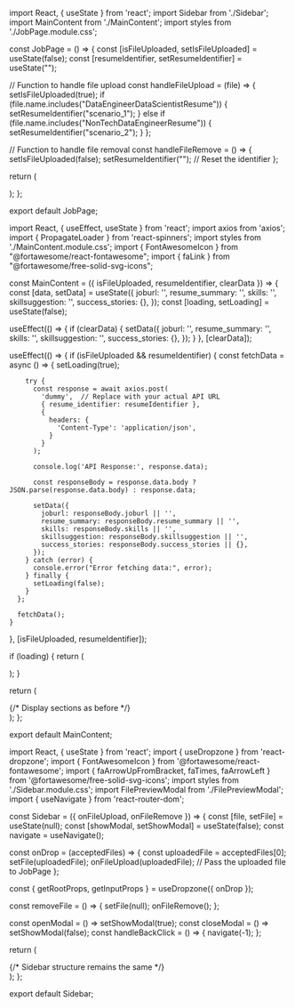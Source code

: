 import React, { useState } from 'react';
import Sidebar from './Sidebar';
import MainContent from './MainContent';
import styles from './JobPage.module.css';

const JobPage = () => {
  const [isFileUploaded, setIsFileUploaded] = useState(false);
  const [resumeIdentifier, setResumeIdentifier] = useState("");

  // Function to handle file upload
  const handleFileUpload = (file) => {
    setIsFileUploaded(true);
    if (file.name.includes("DataEngineerDataScientistResume")) {
      setResumeIdentifier("scenario_1");
    } else if (file.name.includes("NonTechDataEngineerResume")) {
      setResumeIdentifier("scenario_2");
    }
  };

  // Function to handle file removal
  const handleFileRemove = () => {
    setIsFileUploaded(false);
    setResumeIdentifier(""); // Reset the identifier
  };

  return (
    <div className={styles.jobPage}>
      <Sidebar onFileUpload={handleFileUpload} onFileRemove={handleFileRemove} />
      <MainContent isFileUploaded={isFileUploaded} resumeIdentifier={resumeIdentifier} clearData={!isFileUploaded} />
    </div>
  );
};

export default JobPage;



import React, { useEffect, useState } from 'react';
import axios from 'axios';
import { PropagateLoader } from 'react-spinners';
import styles from './MainContent.module.css';
import { FontAwesomeIcon } from "@fortawesome/react-fontawesome";
import { faLink } from "@fortawesome/free-solid-svg-icons";

const MainContent = ({ isFileUploaded, resumeIdentifier, clearData }) => {
  const [data, setData] = useState({
    joburl: '',
    resume_summary: '',
    skills: '',
    skillsuggestion: '',
    success_stories: {},
  });
  const [loading, setLoading] = useState(false);

  useEffect(() => {
    if (clearData) {
      setData({
        joburl: '',
        resume_summary: '',
        skills: '',
        skillsuggestion: '',
        success_stories: {},
      });
    }
  }, [clearData]);

  useEffect(() => {
    if (isFileUploaded && resumeIdentifier) {
      const fetchData = async () => {
        setLoading(true);

        try {
          const response = await axios.post(
            'dummy',  // Replace with your actual API URL
            { resume_identifier: resumeIdentifier },
            {
              headers: {
                'Content-Type': 'application/json',
              }
            }
          );

          console.log('API Response:', response.data);

          const responseBody = response.data.body ? JSON.parse(response.data.body) : response.data;

          setData({
            joburl: responseBody.joburl || '',
            resume_summary: responseBody.resume_summary || '',
            skills: responseBody.skills || '',
            skillsuggestion: responseBody.skillsuggestion || '',
            success_stories: responseBody.success_stories || {},
          });
        } catch (error) {
          console.error("Error fetching data:", error);
        } finally {
          setLoading(false);
        }
      };

      fetchData();
    }
  }, [isFileUploaded, resumeIdentifier]);

  if (loading) {
    return (
      <div className={styles.spinnerContainer}>
        <PropagateLoader color="rgb(15, 95, 220)" loading={loading} size={30} />
      </div>
    );
  }

  return (
    <div className={styles.mainContent}>
      {/* Display sections as before */}
    </div>
  );
};

export default MainContent;






import React, { useState } from 'react';
import { useDropzone } from 'react-dropzone';
import { FontAwesomeIcon } from '@fortawesome/react-fontawesome';
import { faArrowUpFromBracket, faTimes, faArrowLeft } from '@fortawesome/free-solid-svg-icons';
import styles from './Sidebar.module.css';
import FilePreviewModal from './FilePreviewModal';
import { useNavigate } from 'react-router-dom';

const Sidebar = ({ onFileUpload, onFileRemove }) => {
  const [file, setFile] = useState(null);
  const [showModal, setShowModal] = useState(false);
  const navigate = useNavigate();

  const onDrop = (acceptedFiles) => {
    const uploadedFile = acceptedFiles[0];
    setFile(uploadedFile);
    onFileUpload(uploadedFile); // Pass the uploaded file to JobPage
  };

  const { getRootProps, getInputProps } = useDropzone({ onDrop });

  const removeFile = () => {
    setFile(null);
    onFileRemove();
  };

  const openModal = () => setShowModal(true);
  const closeModal = () => setShowModal(false);
  const handleBackClick = () => {
    navigate(-1);
  };

  return (
    <div className={styles.sidebar}>
      {/* Sidebar structure remains the same */}
    </div>
  );
};

export default Sidebar;
